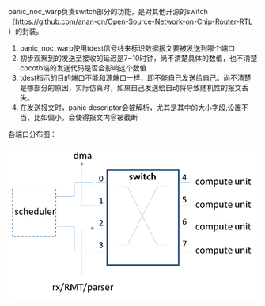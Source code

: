 panic_noc_warp负责switch部分的功能，是对其他开源的switch（https://github.com/anan-cn/Open-Source-Network-on-Chip-Router-RTL ）的封装。

1. panic_noc_warp使用tdest信号线来标识数据报文要被发送到哪个端口
2. 初步观察到的发送至接收的延迟是7~10时钟，尚不清楚具体的数值，也不清楚cocotb端的发送代码是否会影响这个数值
3. tdest指示的目的端口不能和源端口一样，即不能自己发送给自己。尚不清楚是哪部分的原因，实际仿真时，如果自己发送给自动将导致随机性的报文丢失。
4. 在发送报文时，panic descriptor会被解析，尤其是其中的大小字段,设置不当，比如偏小，会使得报文内容被截断

各端口分布图：

![Image](port_map.png)

